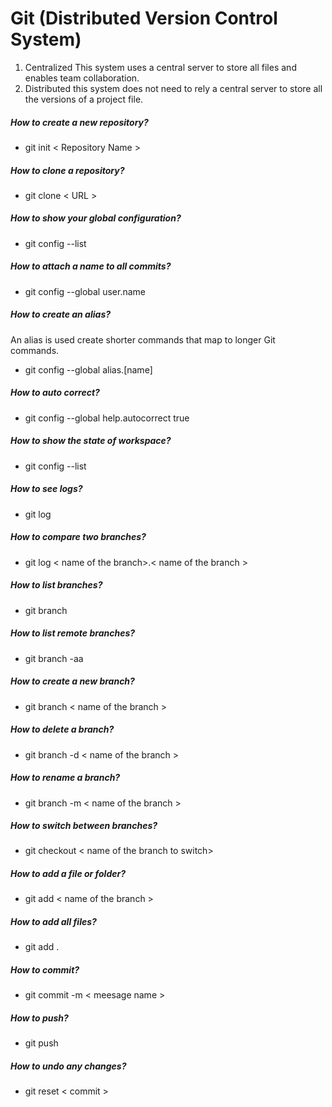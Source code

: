 
# Git (Distributed Version Control System)

1. Centralized 
This system uses a central server to store all files and enables team collaboration.
2. Distributed
this system does not need to rely a central server to store all the versions of a project file.

##### How to create a new repository?
* git init < Repository Name >
##### How to clone a repository?
* git clone < URL >
##### How to show your global configuration?
* git config --list
##### How to attach a name to all commits?
* git config --global user.name <name>
##### How to create an alias?
An alias is used  create shorter commands that map to longer Git commands. 
* git config --global alias.[name] <command>
##### How to auto correct?
* git config --global help.autocorrect true

##### How to show the state of workspace?
* git config --list
##### How to see logs?
* git log
##### How to compare two branches?
* git log < name of the branch>.< name of the branch >
##### How to list branches?
* git branch

##### How to list remote branches?
* git branch -aa
##### How to create a new branch?
* git branch < name of the branch >
##### How to delete a branch?
* git branch -d < name of the branch >
##### How to rename a branch?
* git branch -m < name of the branch >
##### How to switch between branches?
* git checkout < name of the branch to switch>
##### How to add a file or folder?
* git add < name of the branch >
##### How to add all files?
* git add .
##### How to commit?
* git commit -m < meesage name >
##### How to push?
* git push
##### How to undo any changes?
* git reset < commit >
